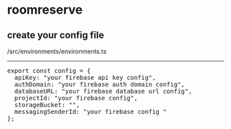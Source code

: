 # roomreserve
## create your config file 
/src/environments/environments.ts
***
<pre>
export const config = {
  apiKey: "your firebase api key config",
  authDomain: "your firebase auth domain config",
  databaseURL: "your firebase database url config",
  projectId: "your firebase config",
  storageBucket: "",
  messagingSenderId: "your firebase config "
};
</pre>
